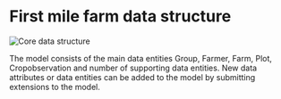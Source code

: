 # First mile farm data structure

![Core data structure](https://github.com/firstmile/reference-framework/blob/master/docs/_static/Neutraldatamodelgif.gif)


The model consists of the main data entities Group, Farmer, Farm, Plot, Cropobservation and number of supporting data entities. New data attributes or data entities can be added to the model by submitting extensions to the model.  

<script src="../_static/docson/widget.js" data-schema="../../_static/first-mile-farm-data-schema.json"></script>

<script src="../_static/docson/widget.js" data-schema="../../_static/first-mile-schema.json"></script>

